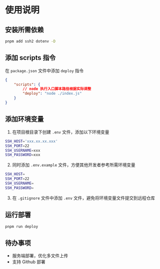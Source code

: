 # 使用说明

## 安装所需依赖

```sh
pnpm add ssh2 dotenv -D
```

## 添加 scripts 指令

在 `package.json` 文件中添加 `deploy` 指令

```json
{
	"scripts": {
		// node 执行入口脚本路径根据实际调整
		"deploy": "node ./index.js"
	}
}
```

## 添加环境变量

1. 在项目根目录下创建 `.env` 文件，添加以下环境变量

```sh
SSH_HOST='xxx.xx.xx.xxx'
SSH_PORT=22
SSH_USERNAME=xxx
SSH_PASSWORD=xxx
```

2. 同时添加 `.env.example` 文件，方便其他开发者参考所需环境变量

```sh
SSH_HOST=
SSH_PORT=22
SSH_USERNAME=
SSH_PASSWORD=
```

3. 在 `.gitignore` 文件中添加 `.env` 文件，避免将环境变量文件提交到远程仓库

## 运行部署

```sh
pnpm run deploy
```

## 待办事项

- 服务端部署，优化多文件上传
- 支持 Github 部署
